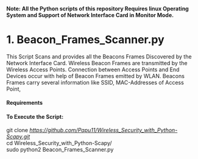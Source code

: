 #### Note: All the Python scripts of this repository Requires linux Operating System and Support of Network Interface Card in Monitor Mode.

# 1. Beacon_Frames_Scanner.py 
This Script Scans and provides all the Beacons Frames Discovered by the Network Interface Card. Wireless Beacon Frames are transmitted by the Wireless Access Points. Connection between Access Points and End Devices occur with help of Beacon Frames emitted by WLAN. Beacons Frames carry several information like SSID, MAC-Addresses of Access Point,  

#### Requirements  


#### To Execute the Script:    
git clone *https://github.com/Papu11/Wireless_Security_with_Python-Scapy.git*      
cd Wireless_Security_with_Python-Scapy/  
sudo python2 Beacon_Frames_Scanner.py  
